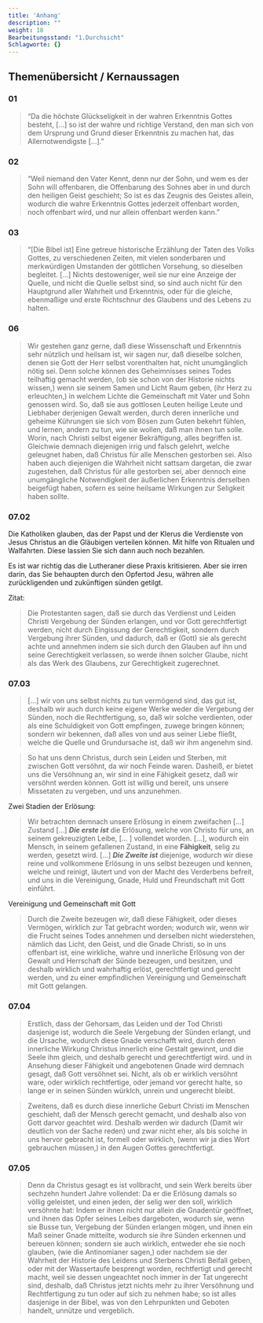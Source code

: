 ```yaml
---
title: 'Anhang'
description: ""
weight: 18
Bearbeitungsstand: "1.Durchsicht"
Schlagworte: {}
---
```



Themenübersicht / Kernaussagen
------------------------------

### 01

> “Da die höchste Glückseligkeit in der wahren Erkenntnis
> Gottes besteht, [...] so ist der wahre und richtige
> Verstand, den man sich von dem Ursprung und Grund dieser
> Erkenntnis zu machen hat, das Allernotwendigste [...].”

### 02

> “Weil niemand den Vater Kennt, denn nur der Sohn, und wem
> es der Sohn will offenbaren, die Offenbarung des Sohnes
> aber in und durch den heiligen Geist geschieht; So ist es
> das Zeugnis des Geistes allein, wodurch die wahre Erkenntnis
> Gottes jederzeit offenbart worden, noch offenbart wird,
> und nur allein offenbart werden kann.”
### 03

> “[Die Bibel ist] Eine getreue historische Erzählung der Taten des
>  Volks Gottes, zu verschiedenen Zeiten, mit vielen sonderbaren
> und merkwürdigen Umstanden der göttlichen Vorsehung, so dieselben
> begleitet. [...] Nichts destoweniger, weil sie nur eine Anzeige
> der Quelle, und nicht die Quelle selbst sind, so sind auch nicht
> für den Hauptgrund aller Wahrheit und Erkenntnis, oder für die
> gleiche, ebenmaßige und erste Richtschnur des Glaubens und des
> Lebens zu halten.

### 06

> Wir gestehen ganz gerne, daß diese Wissenschaft
> und Erkenntnis sehr nützlich und heilsam ist, wir
> sagen nur, daß dieselbe solchen, denen sie Gott der
> Herr selbst vorenthalten hat, nicht unumgänglich
> nötig sei. Denn solche können des Geheimnisses
> seines Todes teilhaftig gemacht werden, (ob sie<!-- seite 32 -->
> schon von der Historie nichts wissen,) wenn sie seinem
> Samen und Licht Raum geben, (ihr Herz zu erleuchten,)
> in welchem Lichte die Gemeinschaft mit
> Vater und Sohn genossen wird. So, daß sie aus
> gottlosen Leuten heilige Leute und Liebhaber derjenigen
> Gewalt werden, durch deren innerliche und
> geheime Kührungen sie sich vom Bösen zum Guten
> bekehrt fühlen, und lernen, andern zu tun,
> wie sie wollen, daß man ihnen tun solle. Worin,
> nach Christi selbst eigener Bekräftigung,
> alles begriffen ist. Gleichwie demnach diejenigen
> irrig und falsch gelehrt, welche geleugnet haben,
> daß Christus für alle Menschen gestorben sei. Also
> haben auch diejenigen die Wahrheit nicht sattsam
> dargetan, die zwar zugestehen, daß Christus
> für alle gestorben sei, aber dennoch eine unumgängliche
> Notwendigkeit der äußerlichen Erkenntnis
> derselben beigefügt haben, sofern es seine
> heilsame Wirkungen zur Seligkeit haben sollte.

### 07.02

Die Katholiken glauben, das der Papst und der Klerus die Verdienste von Jesus
Christus an die Gläubigen verteilen können. Mit hilfe von Ritualen und
Walfahrten. Diese lassien Sie sich dann auch noch bezahlen.

Es ist war richtig das die Lutheraner diese Praxis kritisieren. Aber sie irren darin, das Sie behaupten durch den Opfertod Jesu, währen alle zurückligenden
und zukünftigen sünden getilgt.

Zitat:

> Die Protestanten sagen, daß sie durch das Verdienst
> und Leiden Christi Vergebung der Sünden
> erlangen, und vor Gott gerechtfertigt werden,
> nicht durch Eingissung der Gerechtigkeit,
> sondern durch Vergebung ihrer Sünden, und
> dadurch, daß er (Gott) sie als gerecht achte und annehmen
> indem sie sich durch den Glauben auf ihn
> und seine Gerechtigkeit verlassen, so werde ihnen
> solcher Glaube, nicht als das Werk des Glaubens,
> zur Gerechtigkeit zugerechnet.

### 07.03

> [...]  wir von uns
> selbst nichts zu tun vermögend sind, das gut ist, deshalb
> wir auch durch keine eigene Werke weder die Vergebung
> der Sünden, noch die Rechtfertigung, so, daß
> wir solche verdienten, oder als eine Schuldigkeit von
> Gott empfingen, zuwege bringen können; sondern wir
> bekennen, daß alles von und aus seiner Liebe fließt,
> welche die Quelle und Grundursache ist, daß wir
> ihm angenehm sind.

> So hat
> uns denn Christus, durch sein Leiden und Sterben, mit
> zwischen Gott versöhnt, da wir noch Feinde waren. Dasheiß,
> er bietet uns die Versöhnung an, wir sind in eine Fähigkeit
> gesetz, daß wir versöhnt werden können. Gott ist
> willig und bereit, uns unsere Missetaten zu vergeben,
> und uns anzunehmen.

Zwei Stadien der Erlösung:

> Wir betrachten demnach unsere Erlösung in einem
> zweifachen [...] Zustand [...]
> ***Die erste ist*** die Erlösung, welche von Christo für
> uns, an seinem gekreuzigten Leibe, [... ] vollendet worden.
> [...], wodurch ein Mensch, in seinem
> gefallenen Zustand, in eine **Fähigkeit**, selig zu werden,
> gesetzt wird. [...]
> ***Die Zweite ist*** diejenige, wodurch wir diese reine
> und vollkommene Erlösung in uns selbst bezeugen und
> kennen, welche und reinigt, läutert und von der Macht
> des Verderbens  befreit, und uns in die Vereinigung,
> Gnade, Huld und Freundschaft mit Gott einführt.

Vereinigung und Gemeinschaft mit Gott

> Durch die Zweite bezeugen wir, daß diese Fähigkeit,
> oder dieses Vermögen, wirklich zur Tat gebracht
> worden; wodurch wir, wenn wir die Frucht
> seines Todes annehmen und derselben nicht wiederstehen,
> nämlich das Licht, den Geist, und die Gnade
> Christi, so in uns offenbart ist, eine wirkliche, wahre
> und innerliche Erlösung von der Gewalt und Herrschaft
> der Sünde bezeugen, und besitzen, und deshalb wirklich
> und wahrhaftig erlöst, gerechtfertigt und gerecht
> werden, und zu einer empfindlichen Vereinigung und
> Gemeinschaft mit Gott gelangen.

### 07.04

> Erstlich, dass der Gehorsam, das Leiden
> und der Tod Christi dasjenige ist, wodurch die
> Seele Vergebung der Sünden erlangt, und die
> Ursache, wodurch diese Gnade verschafft wird,
> durch deren innerliche Wirkung Christus innerlich
> eine Gestalt gewinnt, und die Seele ihm
> gleich, und deshalb gerecht und gerechtfertigt wird.
> und in Ansehung dieser Fähigkeit und angebotenen
> Gnade wird demnach gesagt, daß Gott versöhnet
> sei. Nicht, als ob er wirklich versöhnt ware,
> oder wirklich rechtfertige, oder jemand vor gerecht
> halte, so lange er in seinen Sünden würklch, unrein
> und ungerecht bleibt.

> Zweitens, daß es durch diese innerliche Geburt
> Christi im Menschen geschieht, daß der Mensch
> gerecht gemacht, und deshalb also von Gott
> darvor geachtet wird. Deshalb werden wir
> dadurch (Damit wir deutlich von der Sache reden)
> und zwar nicht eher, als bis solche in uns hervor gebracht
> ist, formell oder wirklich, (wenn wir ja
> dies Wort gebrauchen müssen,) in den Augen Gottes
> gerechtfertigt.


### 07.05

> Denn da Christus gesagt
> es ist vollbracht, und sein Werk bereits über sechzehn
> hundert Jahre vollendet: Da er die Erlösung damals
> so völlig geleistet, und einen jeden, der selig wer
> den soll, wirklich versöhnte hat: Indem er ihnen nicht
> nur allein die Gnadentür geöffnet, und ihnen das
> Opfer seines Leibes dargeboten, wodurch sie, wenn
> sie Busse tun, Vergebung der Sünden erlangen mögen,
> und ihnen ein Maß seiner Gnade mitteilte, wodurch
> sie ihre Sünden erkennen und bereuen können;
> sondern sie auch wirklich, entweder ehe sie noch glauben,
> (wie die Antinomianer sagen,) oder nachdem sie der
> Wahrheit der Historie des Leidens und Sterbens
> Christi Beifall geben, oder mit der Wassertaufe besprengt
> worden, rechtfertigt und gerecht macht,
> weil sie dessen ungeachtet noch immer in der Tat ungerecht
> sind, deshalb, daß Christus jetzt nichts mehr zu ihrer
> Versöhnung und Rechtfertigung zu tun oder auf sich zu
> nehmen habe; so ist alles dasjenige in der Bibel, was
> von den Lehrpunkten und Geboten handelt, unnütze
> und vergeblich.